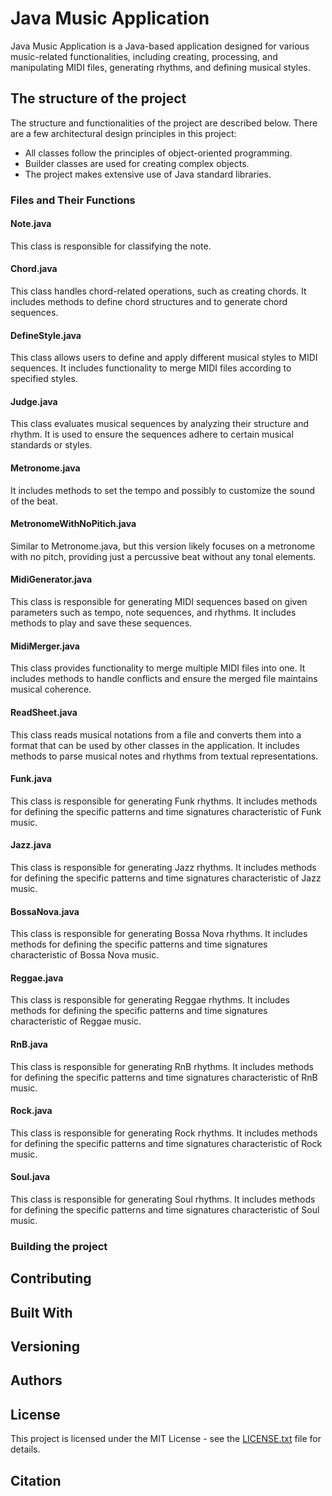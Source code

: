 # Java Music Application

Java Music Application is a Java-based application designed for various music-related functionalities, including creating, processing, and manipulating MIDI files, generating rhythms, and defining musical styles.

## The structure of the project

The structure and functionalities of the project are described below. There are a few architectural design principles in this project:

* All classes follow the principles of object-oriented programming.
* Builder classes are used for creating complex objects.
* The project makes extensive use of Java standard libraries.

### Files and Their Functions

#### Note.java
This class is responsible for classifying the note.

#### Chord.java
This class handles chord-related operations, such as creating chords. It includes methods to define chord structures and to generate chord sequences.

#### DefineStyle.java
This class allows users to define and apply different musical styles to MIDI sequences. It includes functionality to merge MIDI files according to specified styles.

#### Judge.java
This class evaluates musical sequences by analyzing their structure and rhythm. It is used to ensure the sequences adhere to certain musical standards or styles.

#### Metronome.java
It includes methods to set the tempo and possibly to customize the sound of the beat.

#### MetronomeWithNoPitich.java
Similar to Metronome.java, but this version likely focuses on a metronome with no pitch, providing just a percussive beat without any tonal elements.

#### MidiGenerator.java
This class is responsible for generating MIDI sequences based on given parameters such as tempo, note sequences, and rhythms. It includes methods to play and save these sequences.

#### MidiMerger.java
This class provides functionality to merge multiple MIDI files into one. It includes methods to handle conflicts and ensure the merged file maintains musical coherence.

#### ReadSheet.java
This class reads musical notations from a file and converts them into a format that can be used by other classes in the application. It includes methods to parse musical notes and rhythms from textual representations.

#### Funk.java
This class is responsible for generating Funk rhythms. It includes methods for defining the specific patterns and time signatures characteristic of Funk music.

#### Jazz.java
This class is responsible for generating Jazz rhythms. It includes methods for defining the specific patterns and time signatures characteristic of Jazz music.

#### BossaNova.java
This class is responsible for generating Bossa Nova rhythms. It includes methods for defining the specific patterns and time signatures characteristic of Bossa Nova music.

#### Reggae.java
This class is responsible for generating Reggae rhythms. It includes methods for defining the specific patterns and time signatures characteristic of Reggae music.

#### RnB.java
This class is responsible for generating RnB rhythms. It includes methods for defining the specific patterns and time signatures characteristic of RnB music.

#### Rock.java
This class is responsible for generating Rock rhythms. It includes methods for defining the specific patterns and time signatures characteristic of Rock music.

#### Soul.java
This class is responsible for generating Soul rhythms. It includes methods for defining the specific patterns and time signatures characteristic of Soul music.

### Building the project


## Contributing



## Built With



## Versioning



## Authors



## License

This project is licensed under the MIT License - see the [LICENSE.txt](LICENSE.txt) file for details.

## Citation

